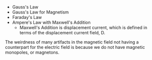 - Gauss's Law
- Gauss's Law for Magnetism
- Faraday's Law
- Ampere's Law with Maxwell's Addition
	- Maxwell's Addition is displacement current, which is defined in terms of the displacement current field, D.

The weirdness of many artifacts in the magnetic field not having a counterpart for the electric field is because we do not have magnetic monopoles, or magnetons.